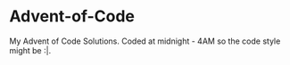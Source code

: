 # Advent-of-Code
My Advent of Code Solutions.
Coded at midnight - 4AM so the code style might be :|.
